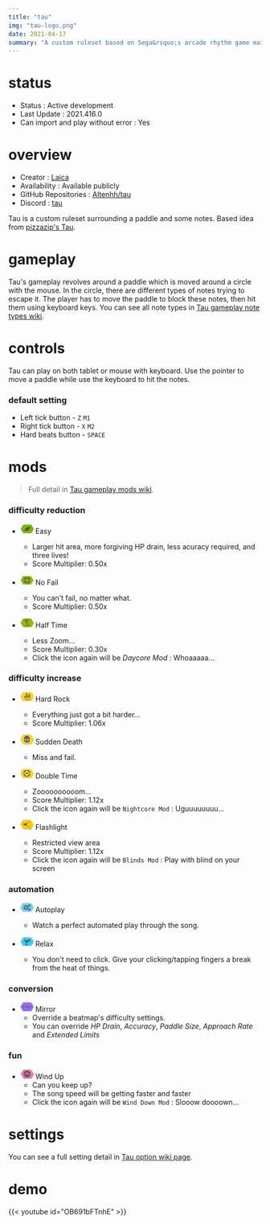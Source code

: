 ```yaml
---
title: "tau"
img: "tau-logo.png"
date: 2021-04-17
summary: "A custom ruleset based on Sega&rsquo;s arcade rhythm game maimai"
---
```


# status

- Status : Active development
- Last Update : 2021.416.0
- Can import and play without error : Yes

# overview

- Creator : [Laica](https://github.com/Altenhh)
- Availability : Available publicly
- GitHub Repositories : [Altenhh/tau](https://github.com/Altenhh/tau/)
- Discord : [tau](https://discord.com/invite/7Y8GXAa)

Tau is a custom ruleset surrounding a paddle and some notes. Based idea from [pizzazip's Tau](https://deadlysprinklez.itch.io/tau).

# gameplay

Tau's gameplay revolves around a paddle which is moved around a circle with the mouse. In the circle, there are different types of notes trying to escape it. The player has to move the paddle to block these notes, then hit them using keyboard keys.
You can see all note types in [Tau gameplay note types wiki](https://github.com/Altenhh/tau/wiki/Note-types).

# controls

Tau can play on both tablet or mouse with keyboard. Use the pointer to move a paddle while use the keyboard to hit the notes.

### default setting

- Left tick button - `Z` `M1`
- Right tick button - `X` `M2`
- Hard beats button - `SPACE`

# mods

> Full detail in [Tau gameplay mods wiki](https://github.com/Altenhh/tau/wiki/Gameplay-mods).

### difficulty reduction

- ![Easy Icon](mod-icon/easy-mod.png) Easy
  - Larger hit area, more forgiving HP drain, less acuracy required, and three lives!
  - Score Multiplier: 0.50x

- ![No Fail Icon](mod-icon/no-fail-mod.png) No Fail
  - You can't fail, no matter what.
  - Score Multiplier: 0.50x

- ![Half Time Icon](mod-icon/half-time-mod.png) Half Time
  - Less Zoom...
  - Score Multiplier: 0.30x
  - Click the icon again will be *Daycore Mod* : Whoaaaaa...

### difficulty increase

- ![Hard Rock Icon](mod-icon/hard-rock-mod.png) Hard Rock
  - Everything just got a bit harder...
  - Score Multiplier: 1.06x

- ![Sudden Death Icon](mod-icon/sudden-death-mod.png) Sudden Death
  - Miss and fail.

- ![Double Time Icon](mod-icon/double-time-mod.png) Double Time
  - Zoooooooooom...
  - Score Multiplier: 1.12x
  - Click the icon again will be `Nightcore Mod` : Uguuuuuuuu...

- ![Flashlight Icon](mod-icon/flashlight-mod.png) Flashlight
  - Restricted view area
  - Score Multiplier: 1.12x
  - Click the icon again will be `Blinds Mod` : Play with blind on your screen

### automation

- ![Autoplay Icon](mod-icon/autoplay-mod.png) Autoplay
  - Watch a perfect automated play through the song.

- ![Relax Icon](mod-icon/relax-mod.png) Relax
  - You don't need to click. Give your clicking/tapping fingers a break from the heat of things.

### conversion

- ![Mirror Icon](mod-icon/mirror-mod.png) Mirror
  - Override a beatmap's difficulty settings.
  - You can override *HP Drain*, *Accuracy*, *Paddle Size*, *Approach Rate* and *Extended Limits*

### fun

- ![Wind Up Icon](mod-icon/wind-up-mod.png) Wind Up
  - Can you keep up?
  - The song speed will be getting faster and faster
  - Click the icon again will be `Wind Down Mod` : Slooow doooown...

# settings

You can see a full setting detail in [Tau option wiki page](https://github.com/Altenhh/tau/wiki/Options).

# demo

{{< youtube id="OB691bFTnhE" >}}